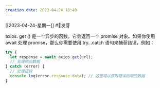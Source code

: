 ```yaml
---
creation date: 2023-04-24 18:40 
---
```

 [[2023-04-24-星期一]]  #🌱发芽

axios. get () 是一个异步的函数，它会返回一个 promise 对象。如果你使用 await 处理 promise，那么你需要使用 try…catch 语句来捕获错误，例如：
```javascript
try {
  let response = await axios.get(url);
  // 处理响应数据
} catch (error) {
  // 处理错误
  console.log(error.response.data); // 这里可以获取错误的响应数据
}
```







